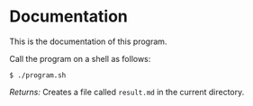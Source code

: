 # Documentation

This is the documentation of this program.

Call the program on a shell as follows:

    $ ./program.sh

*Returns:* Creates a file called `result.md` in the current directory.
